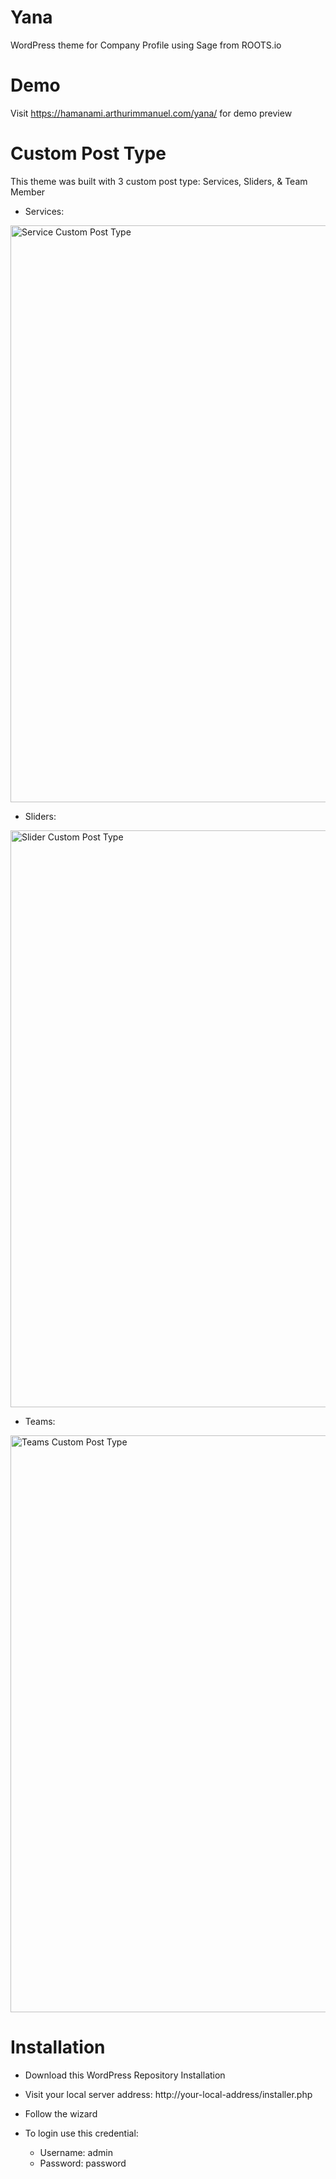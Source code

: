 # Yana
WordPress theme for Company Profile using Sage from ROOTS.io

# Demo
Visit https://hamanami.arthurimmanuel.com/yana/ for demo preview

# Custom Post Type
This theme was built with 3 custom post type: Services, Sliders, &amp; Team Member
- Services:
<img alt="Service Custom Post Type" src="https://arthurimmanuel.com/assets/img/yana-service.jpg" width="1920" height="923" />

- Sliders:
<img alt="Slider Custom Post Type" src="https://arthurimmanuel.com/assets/img/yana-slider.jpg" width="1920" height="923" />

- Teams:
<img alt="Teams Custom Post Type" src="https://arthurimmanuel.com/assets/img/yana-team.jpg" width="1920" height="923" />

# Installation
- Download this WordPress Repository Installation
- Visit your local server address: http://your-local-address/installer.php
- Follow the wizard
- To login use this credential:

    - Username: admin
    - Password: password